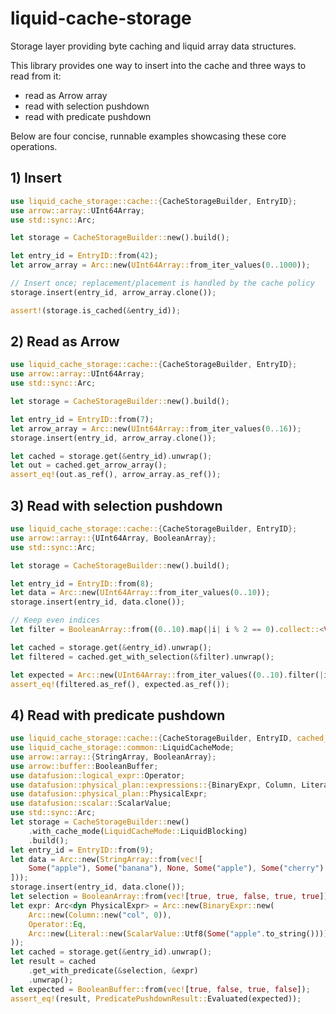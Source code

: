 # liquid-cache-storage

Storage layer providing byte caching and liquid array data structures.

This library provides one way to insert into the cache and three ways to read from it:
- read as Arrow array
- read with selection pushdown
- read with predicate pushdown

Below are four concise, runnable examples showcasing these core operations.

## 1) Insert

```rust
use liquid_cache_storage::cache::{CacheStorageBuilder, EntryID};
use arrow::array::UInt64Array;
use std::sync::Arc;

let storage = CacheStorageBuilder::new().build();

let entry_id = EntryID::from(42);
let arrow_array = Arc::new(UInt64Array::from_iter_values(0..1000));

// Insert once; replacement/placement is handled by the cache policy
storage.insert(entry_id, arrow_array.clone());

assert!(storage.is_cached(&entry_id));
```

## 2) Read as Arrow

```rust
use liquid_cache_storage::cache::{CacheStorageBuilder, EntryID};
use arrow::array::UInt64Array;
use std::sync::Arc;

let storage = CacheStorageBuilder::new().build();

let entry_id = EntryID::from(7);
let arrow_array = Arc::new(UInt64Array::from_iter_values(0..16));
storage.insert(entry_id, arrow_array.clone());

let cached = storage.get(&entry_id).unwrap();
let out = cached.get_arrow_array();
assert_eq!(out.as_ref(), arrow_array.as_ref());
```

## 3) Read with selection pushdown

```rust
use liquid_cache_storage::cache::{CacheStorageBuilder, EntryID};
use arrow::array::{UInt64Array, BooleanArray};
use std::sync::Arc;

let storage = CacheStorageBuilder::new().build();

let entry_id = EntryID::from(8);
let data = Arc::new(UInt64Array::from_iter_values(0..10));
storage.insert(entry_id, data.clone());

// Keep even indices
let filter = BooleanArray::from((0..10).map(|i| i % 2 == 0).collect::<Vec<_>>());

let cached = storage.get(&entry_id).unwrap();
let filtered = cached.get_with_selection(&filter).unwrap();

let expected = Arc::new(UInt64Array::from_iter_values((0..10).filter(|i| i % 2 == 0)));
assert_eq!(filtered.as_ref(), expected.as_ref());
```

## 4) Read with predicate pushdown

```rust
use liquid_cache_storage::cache::{CacheStorageBuilder, EntryID, cached_data::PredicatePushdownResult};
use liquid_cache_storage::common::LiquidCacheMode;
use arrow::array::{StringArray, BooleanArray};
use arrow::buffer::BooleanBuffer;
use datafusion::logical_expr::Operator;
use datafusion::physical_plan::expressions::{BinaryExpr, Column, Literal};
use datafusion::physical_plan::PhysicalExpr;
use datafusion::scalar::ScalarValue;
use std::sync::Arc;
let storage = CacheStorageBuilder::new()
    .with_cache_mode(LiquidCacheMode::LiquidBlocking)
    .build();
let entry_id = EntryID::from(9);
let data = Arc::new(StringArray::from(vec![
    Some("apple"), Some("banana"), None, Some("apple"), Some("cherry"),
]));
storage.insert(entry_id, data.clone());
let selection = BooleanArray::from(vec![true, true, false, true, true]);
let expr: Arc<dyn PhysicalExpr> = Arc::new(BinaryExpr::new(
    Arc::new(Column::new("col", 0)),
    Operator::Eq,
    Arc::new(Literal::new(ScalarValue::Utf8(Some("apple".to_string())))),
));
let cached = storage.get(&entry_id).unwrap();
let result = cached
    .get_with_predicate(&selection, &expr)
    .unwrap();
let expected = BooleanBuffer::from(vec![true, false, true, false]);
assert_eq!(result, PredicatePushdownResult::Evaluated(expected));
```
